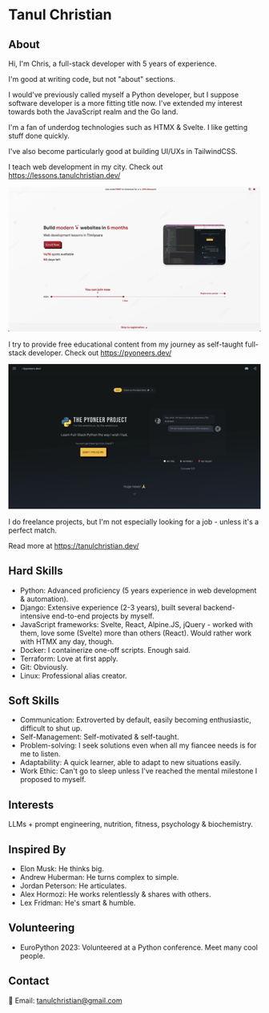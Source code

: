 # Tanul Christian

## About
Hi, I'm Chris, a full-stack developer with 5 years of experience.

I'm good at writing code, but not "about" sections.

I would've previously called myself a Python developer, but I suppose software developer is a more fitting title now. I've extended my interest towards both the JavaScript realm and the Go land.

I'm a fan of underdog technologies such as HTMX & Svelte. I like getting stuff done quickly.

I've also become particularly good at building UI/UXs in TailwindCSS.

I teach web development in my city. Check out https://lessons.tanulchristian.dev/

<p>
  <a href="https://lessons.tanulchristian.dev">
    <img src="lessons-tanulchristian-dev.webp?raw=true" width="550" title="In-Person Lessons">
  </a>
</p>
  
I try to provide free educational content from my journey as self-taught full-stack developer. Check out https://pyoneers.dev/

<p>
  <a href="https://pyoneers.dev">
    <img src="pyoneers-dev.webp?raw=true" width="550" title="Pyoneers">
  </a>
</p>

I do freelance projects, but I'm not especially looking for a job - unless it's a perfect match.

Read more at https://tanulchristian.dev/

## Hard Skills
* Python: Advanced proficiency (5 years experience in web development & automation).
* Django: Extensive experience (2-3 years), built several backend-intensive end-to-end projects by myself.
* JavaScript frameworks: Svelte, React, Alpine.JS, jQuery - worked with them, love some (Svelte) more than others (React). Would rather work with HTMX any day, though.
* Docker: I containerize one-off scripts. Enough said.
* Terraform: Love at first apply.
* Git: Obviously.
* Linux: Professional alias creator.

## Soft Skills
* Communication: Extroverted by default, easily becoming enthusiastic, difficult to shut up.
* Self-Management: Self-motivated & self-taught.
* Problem-solving: I seek solutions even when all my fiancee needs is for me to listen.
* Adaptability: A quick learner, able to adapt to new situations easily.
* Work Ethic: Can't go to sleep unless I've reached the mental milestone I proposed to myself.

## Interests
LLMs + prompt engineering, nutrition, fitness, psychology & biochemistry.

## Inspired By
* Elon Musk: He thinks big.
* Andrew Huberman: He turns complex to simple.
* Jordan Peterson: He articulates.
* Alex Hormozi: He works relentlessly & shares with others.
* Lex Fridman: He's smart & humble.

## Volunteering
* EuroPython 2023: Volunteered at a Python conference. Meet many cool people.

## Contact
📧 Email: [tanulchristian@gmail.com](mailto:tanulchristian@gmail.com)
